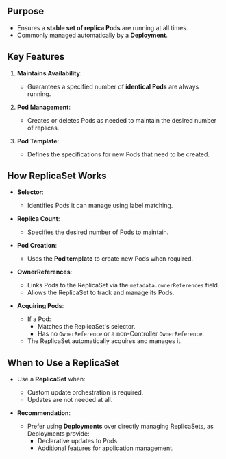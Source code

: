 ## Purpose
- Ensures a **stable set of replica Pods** are running at all times.
- Commonly managed automatically by a **Deployment**.

## Key Features
1. **Maintains Availability**:
   - Guarantees a specified number of **identical Pods** are always running.
   
2. **Pod Management**:
   - Creates or deletes Pods as needed to maintain the desired number of replicas.

3. **Pod Template**:
   - Defines the specifications for new Pods that need to be created.

## How ReplicaSet Works
- **Selector**: 
  - Identifies Pods it can manage using label matching.
  
- **Replica Count**:
  - Specifies the desired number of Pods to maintain.

- **Pod Creation**:
  - Uses the **Pod template** to create new Pods when required.

- **OwnerReferences**:
  - Links Pods to the ReplicaSet via the `metadata.ownerReferences` field.
  - Allows the ReplicaSet to track and manage its Pods.

- **Acquiring Pods**:
  - If a Pod:
    - Matches the ReplicaSet's selector.
    - Has no `OwnerReference` or a non-Controller `OwnerReference`.
  - The ReplicaSet automatically acquires and manages it.

## When to Use a ReplicaSet
- Use a **ReplicaSet** when:
  - Custom update orchestration is required.
  - Updates are not needed at all.

- **Recommendation**:
  - Prefer using **Deployments** over directly managing ReplicaSets, as Deployments provide:
    - Declarative updates to Pods.
    - Additional features for application management.
